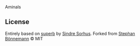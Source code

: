 Aminals

## License
Entirely based on [superb](https://github.com/sindresorhus/superb) by [Sindre Sorhus](http://sindresorhus.com/).
Forked from [Stephan Bönnemann](http://boennemann.me) © MIT 
